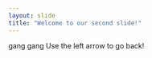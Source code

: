 ```yaml
---
layout: slide
title: "Welcome to our second slide!"
---
```

gang gang
Use the left arrow to go back!
